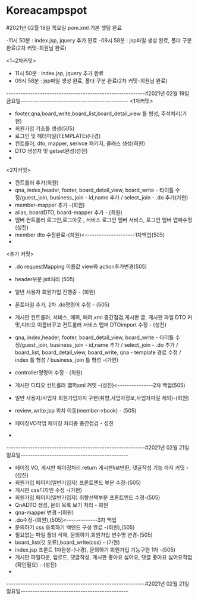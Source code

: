 # Koreacampspot

#2021년 02월 18일 목요일 pom.xml 기본 셋팅 완료

-11시 50분 : index.jsp, jquery 추가 완료
-09시 58분 : jsp파일 생성 완료, 폴더 구분 완료(2차 커밋-희원님 완료)

<1~2차커밋>
- 11시 50분 : index.jsp, jquery 추가 완료
- 09시 58분 : jsp파일 생성 완료, 폴더 구분 완료(2차 커밋-희원님 완료)

----------------------------------------------------------#2021년 02월 19일 금요일---------------------------------------------
<1차커밋>
- footer,qna,board_write,board_list,board_detail_view 틀 형성, 주석처리(가현)
- 회원가입 기초틀 생성(505)
- 로그인 및 헤더파일(TEMPLATE)(나경)
- 컨트롤러, dto, mapper, serivce 패키지, 클래스 생성(희원)
- DTO 생성자 및 getset완성(성진)
- 
<2차커밋>
- 컨트롤러 추가(희원)
- qna, index,header, footer, board_detail_view, board_write - 타이틀 수정/guest_join, business_join - id,name 추가 / select_join   - .do 추가(가현)
- member-mapper 추가 -(희원)
- alias, boardDTO, board-mapper 추가 - (희원)
- 멤버 컨트롤러 로그인,로그아웃 , 서비스 로그인 멤버 서비스, 로그인 멤버 맵퍼수정(성진)
- member dto 수정완료-(희원)<---------------------1차백업(505)
- 

<추가 커밋>
- .do requestMapping 이름값 view와 action추가변경(505)
- header부분 jstl처리 (505)
- 일반 사용자 회원가입 진행중 - (희원)
- 폰트파일 추가, 2차 .do명령어 수정 - (505)
- 게시판 컨트롤러, 서비스, 매퍼, 매퍼.xml 중간점검,게시판 글, 게시판 파일 DTO 커밋,디티오 이름바꾸고 컨트롤러 서비스 맵퍼 DTOimport 수정 - (성진)

- qna, index,header, footer, board_detail_view, board_write - 타이틀 수정/guest_join, business_join - id,name 추가 / select_join   - .do 추가 / board_list, board_detail_view, board_write, qna - template 경로 수정 / index 틀 형성 / business_join 틀 형성 -(가현)
- controller명령어 수정 - (희원)
- 게시판 디티오 컨트롤러 맵퍼xml 커밋 -(성진)<---------------2차 백업(505)
- 일반 사용자/사업자 회원가입까지 구현(취향,사업자정보,사업자파일 제외)-(희원)
- review_write.jsp 위치 이동(member->book) - (505)
- 페이징VO작업 페이징 처리중 중간점검 - 성진
- 


----------------------------------------------------------#2021년 02월 21일 일요일---------------------------------------------
- 페이징 VO, 게시판 페이징처리 return 게시판list반환, 댓글작성 기능 까지 커밋 - (성진)
- 회원가입 페이지(일반가입자) 프론트엔드 부분 수정-(505)
- 게시판 css디자인 수정 -(가현)
- 회원가입 페이지(일반가입자) 취향선택부분 프론트엔드 수정-(505)
- QnADTO 생성, 문의 목록 보기 처리 - 희원
- qna-mapper 변경 -(희원)
- .do수정-(희원),(505)<-------------3차 백업
- 문의하기 css 등록하기 백엔드 구성 완료 -(희원),(505)
- 필요없는 파일 폴더 삭제, 문의하기,회원가입 변수명 변경-(505)
- board_list(깃 오류),board_write(css) - (가현)
- index.jsp 프론트 1차완성-(나경), 문의하기 회원가입 기능구현 1차 -(505)
- 게시판 파일다운, 업로드, 댓글작성, 게시판 좋아요 싫어요, 댓글 좋아요 싫어요작업(확인필요) - (성진)
- 


----------------------------------------------------------#2021년 02월 21일 일요일---------------------------------------------

